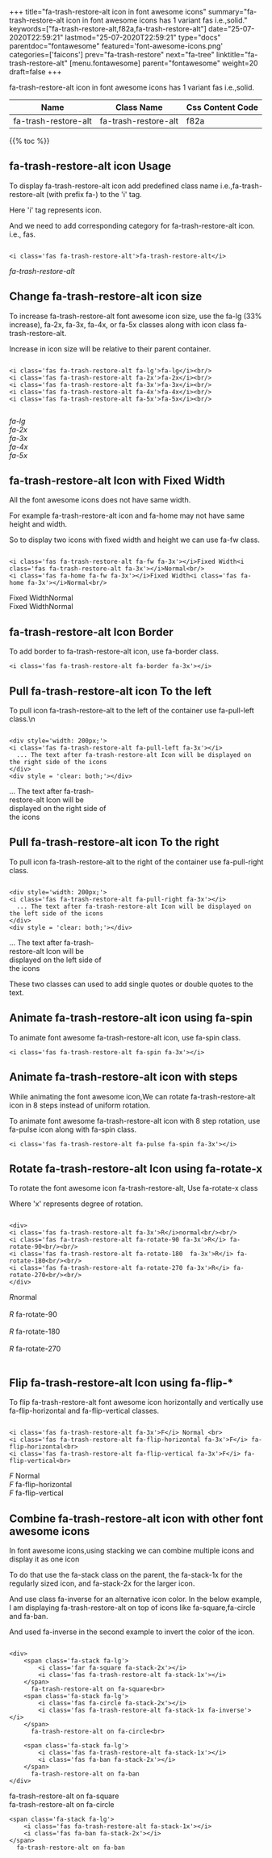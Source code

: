 +++
title="fa-trash-restore-alt icon in font awesome icons"
summary="fa-trash-restore-alt icon in font awesome icons has 1 variant fas i.e.,solid."
keywords=["fa-trash-restore-alt,f82a,fa-trash-restore-alt"]
date="25-07-2020T22:59:21"
lastmod="25-07-2020T22:59:21"
type="docs"
parentdoc="fontawesome"
featured='font-awesome-icons.png'
categories=['faicons']
prev="fa-trash-restore"
next="fa-tree"
linktitle="fa-trash-restore-alt"
[menu.fontawesome]
parent="fontawesome"
weight=20
draft=false
+++


fa-trash-restore-alt icon in font awesome icons has 1 variant fas i.e.,solid.

<div class='table-responsive'><table class='table'><thead><tr><th>Name</th><th>Class Name</th><th>Css Content Code</th></tr></thead><tbody><tr><td>fa-trash-restore-alt</td><td>fa-trash-restore-alt</td><td>f82a</td></tr></tbody></table></div>


{{% toc %}}


## fa-trash-restore-alt icon Usage

To display fa-trash-restore-alt icon add predefined class name i.e.,fa-trash-restore-alt (with prefix fa-) to the 'i' tag.

Here 'i' tag represents icon.

And we need to add corresponding category for fa-trash-restore-alt icon. i.e., fas.


```

<i class='fas fa-trash-restore-alt'>fa-trash-restore-alt</i>
```

<i class='fas fa-trash-restore-alt'>fa-trash-restore-alt</i>




## Change fa-trash-restore-alt icon size
To increase fa-trash-restore-alt font awesome icon size, use the fa-lg (33% increase), fa-2x, fa-3x, fa-4x, or fa-5x classes along with icon class fa-trash-restore-alt.

Increase in icon size will be relative to their parent container. 

```

<i class='fas fa-trash-restore-alt fa-lg'>fa-lg</i><br/>
<i class='fas fa-trash-restore-alt fa-2x'>fa-2x</i><br/>
<i class='fas fa-trash-restore-alt fa-3x'>fa-3x</i><br/>
<i class='fas fa-trash-restore-alt fa-4x'>fa-4x</i><br/>
<i class='fas fa-trash-restore-alt fa-5x'>fa-5x</i><br/>
            
```

<i class='fas fa-trash-restore-alt fa-lg'>fa-lg</i><br/>
<i class='fas fa-trash-restore-alt fa-2x'>fa-2x</i><br/>
<i class='fas fa-trash-restore-alt fa-3x'>fa-3x</i><br/>
<i class='fas fa-trash-restore-alt fa-4x'>fa-4x</i><br/>
<i class='fas fa-trash-restore-alt fa-5x'>fa-5x</i><br/>
            



## fa-trash-restore-alt Icon with Fixed Width 

All the font awesome icons does not have same width.

For example fa-trash-restore-alt icon and fa-home may not have same height and width.

So to display two icons with fixed width and height we can use fa-fw class.


```

<i class='fas fa-trash-restore-alt fa-fw fa-3x'></i>Fixed Width<i class='fas fa-trash-restore-alt fa-3x'></i>Normal<br/>
<i class='fas fa-home fa-fw fa-3x'></i>Fixed Width<i class='fas fa-home fa-3x'></i>Normal<br/>
```

<i class='fas fa-trash-restore-alt fa-fw fa-3x'></i>Fixed Width<i class='fas fa-trash-restore-alt fa-3x'></i>Normal<br/>
<i class='fas fa-home fa-fw fa-3x'></i>Fixed Width<i class='fas fa-home fa-3x'></i>Normal<br/>



## fa-trash-restore-alt Icon Border 

To add border to fa-trash-restore-alt icon, use fa-border class.


```
<i class='fas fa-trash-restore-alt fa-border fa-3x'></i>

```
<i class='fas fa-trash-restore-alt fa-border fa-3x'></i>





## Pull fa-trash-restore-alt icon To the left

To pull icon fa-trash-restore-alt to the left of the container use fa-pull-left class.\n

```

<div style='width: 200px;'>
<i class='fas fa-trash-restore-alt fa-pull-left fa-3x'></i>
  ... The text after fa-trash-restore-alt Icon will be displayed on the right side of the icons
</div>
<div style = 'clear: both;'></div>
```

<div style='width: 200px;'>
<i class='fas fa-trash-restore-alt fa-pull-left fa-3x'></i>
  ... The text after fa-trash-restore-alt Icon will be displayed on the right side of the icons
</div>
<div style = 'clear: both;'></div>




## Pull fa-trash-restore-alt icon To the right
To pull icon fa-trash-restore-alt to the right of the container use fa-pull-right class.

```

<div style='width: 200px;'>
<i class='fas fa-trash-restore-alt fa-pull-right fa-3x'></i>
  ... The text after fa-trash-restore-alt Icon will be displayed on the left side of the icons
</div>
<div style = 'clear: both;'></div>
```

<div style='width: 200px;'>
<i class='fas fa-trash-restore-alt fa-pull-right fa-3x'></i>
  ... The text after fa-trash-restore-alt Icon will be displayed on the left side of the icons
</div>
<div style = 'clear: both;'></div>

These two classes can used to add single quotes or double quotes to the text.


## Animate fa-trash-restore-alt icon using fa-spin
To animate font awesome fa-trash-restore-alt icon, use fa-spin class.

```
<i class='fas fa-trash-restore-alt fa-spin fa-3x'></i>
```
<i class='fas fa-trash-restore-alt fa-spin fa-3x'></i>




## Animate fa-trash-restore-alt icon with steps
While animating the font awesome icon,We can rotate fa-trash-restore-alt icon in 8 steps instead of uniform rotation.

To animate font awesome fa-trash-restore-alt icon with 8 step rotation, use fa-pulse icon along with fa-spin class.


```
<i class='fas fa-trash-restore-alt fa-pulse fa-spin fa-3x'></i>

```
<i class='fas fa-trash-restore-alt fa-pulse fa-spin fa-3x'></i>





## Rotate fa-trash-restore-alt Icon using fa-rotate-x
To rotate the font awesome icon fa-trash-restore-alt, Use fa-rotate-x class

Where 'x' represents degree of rotation.


```

<div>
<i class='fas fa-trash-restore-alt fa-3x'>R</i>normal<br/><br/>
<i class='fas fa-trash-restore-alt fa-rotate-90 fa-3x'>R</i> fa-rotate-90<br/><br/> 
<i class='fas fa-trash-restore-alt fa-rotate-180  fa-3x'>R</i> fa-rotate-180<br/><br/> 
<i class='fas fa-trash-restore-alt fa-rotate-270 fa-3x'>R</i> fa-rotate-270<br/><br/>
</div>
```

<div>
<i class='fas fa-trash-restore-alt fa-3x'>R</i>normal<br/><br/>
<i class='fas fa-trash-restore-alt fa-rotate-90 fa-3x'>R</i> fa-rotate-90<br/><br/> 
<i class='fas fa-trash-restore-alt fa-rotate-180  fa-3x'>R</i> fa-rotate-180<br/><br/> 
<i class='fas fa-trash-restore-alt fa-rotate-270 fa-3x'>R</i> fa-rotate-270<br/><br/>
</div>




## Flip fa-trash-restore-alt Icon using fa-flip-*
To flip fa-trash-restore-alt font awesome icon horizontally and vertically use fa-flip-horizontal and fa-flip-vertical classes. 

```

<i class='fas fa-trash-restore-alt fa-3x'>F</i> Normal <br>
<i class='fas fa-trash-restore-alt fa-flip-horizontal fa-3x'>F</i> fa-flip-horizontal<br>
<i class='fas fa-trash-restore-alt fa-flip-vertical fa-3x'>F</i> fa-flip-vertical<br>
```

<i class='fas fa-trash-restore-alt fa-3x'>F</i> Normal <br>
<i class='fas fa-trash-restore-alt fa-flip-horizontal fa-3x'>F</i> fa-flip-horizontal<br>
<i class='fas fa-trash-restore-alt fa-flip-vertical fa-3x'>F</i> fa-flip-vertical<br>




## Combine fa-trash-restore-alt icon with other font awesome icons
In font awesome icons,using stacking we can combine multiple icons and display it as one icon 

To do that use the fa-stack class on the parent, the fa-stack-1x for the regularly sized icon, and fa-stack-2x for the larger icon.

And use class fa-inverse for an alternative icon color. 
In the below example, I am displaying fa-trash-restore-alt on top of icons like fa-square,fa-circle and fa-ban.

And used fa-inverse in the second example to invert the color of the icon.

```

<div>
    <span class='fa-stack fa-lg'>
        <i class='far fa-square fa-stack-2x'></i>
        <i class='fas fa-trash-restore-alt fa-stack-1x'></i>
    </span>
      fa-trash-restore-alt on fa-square<br>
    <span class='fa-stack fa-lg'>
        <i class='fas fa-circle fa-stack-2x'></i>
        <i class='fas fa-trash-restore-alt fa-stack-1x fa-inverse'></i>
    </span>
      fa-trash-restore-alt on fa-circle<br>

    <span class='fa-stack fa-lg'>
        <i class='fas fa-trash-restore-alt fa-stack-1x'></i>
        <i class='fas fa-ban fa-stack-2x'></i>
    </span>
      fa-trash-restore-alt on fa-ban
</div>
```

<div>
    <span class='fa-stack fa-lg'>
        <i class='far fa-square fa-stack-2x'></i>
        <i class='fas fa-trash-restore-alt fa-stack-1x'></i>
    </span>
      fa-trash-restore-alt on fa-square<br>
    <span class='fa-stack fa-lg'>
        <i class='fas fa-circle fa-stack-2x'></i>
        <i class='fas fa-trash-restore-alt fa-stack-1x fa-inverse'></i>
    </span>
      fa-trash-restore-alt on fa-circle<br>

    <span class='fa-stack fa-lg'>
        <i class='fas fa-trash-restore-alt fa-stack-1x'></i>
        <i class='fas fa-ban fa-stack-2x'></i>
    </span>
      fa-trash-restore-alt on fa-ban
</div>






